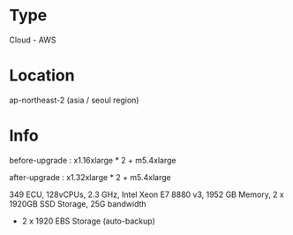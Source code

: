 # Type
Cloud - AWS

# Location
ap-northeast-2 (asia / seoul region)

# Info
before-upgrade : x1.16xlarge * 2 + m5.4xlarge

after-upgrade : x1.32xlarge * 2 + m5.4xlarge

349 ECU, 128vCPUs, 2.3 GHz, Intel Xeon E7 8880 v3, 1952 GB Memory, 2 x 1920GB SSD Storage, 25G bandwidth

+ 2 x 1920 EBS Storage (auto-backup)
